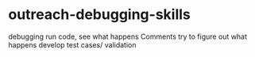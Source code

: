 # outreach-debugging-skills

debugging
run code, see what happens
Comments
try to figure out what happens
develop test cases/ validation

